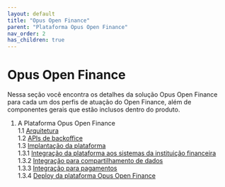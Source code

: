```yaml
---
layout: default
title: "Opus Open Finance"
parent: "Plataforma Opus Open Finance"
nav_order: 2
has_children: true
---
```


# Opus Open Finance

Nessa seção você encontra os detalhes da solução Opus Open Finance para cada um dos perfis de atuação do Open Finance, além de componentes gerais que estão inclusos dentro do produto.

1. A Plataforma Opus Open Finance  
  1.1 [Arquitetura][Arquitetura Opus Open Finance]   
  1.2 [APIs de backoffice][APIs backoffice]  
  1.3 [Implantação da plataforma][Implantação da plataforma]  
    1.3.1 [Integração da plataforma aos sistemas da instituição financeira][Integração da plataforma]    
    1.3.2 [Integração para compartilhamento de dados][Integração Dados]   
    1.3.3 [Integração para pagamentos][Integração pagamentos]  
    1.3.4 [Deploy da plataforma Opus Open Finance][Deploy da Plataforma]  

[Arquitetura Opus Open Finance]: ./Arquitetura/OOF-Arquitetura.html
[APIs backoffice]: ./APIs_de_backoffice/OOF-APIBack.html
[Implantação da plataforma]: ./Implantação/OOF-Implantação.html
[Integração da plataforma]: ./Integração/OOF-Integração.html
[Integração Dados]: ./Integração/CamadaIntegração.html
[Integração pagamentos]: ./Integração/Conectores-Pagto.html
[Deploy da Plataforma]: ./Implantação/OOF-Deploy.html
